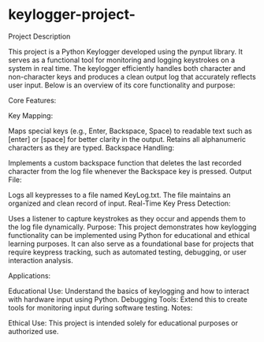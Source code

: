 # keylogger-project-

Project Description

This project is a Python Keylogger developed using the pynput library. It serves as a functional tool for monitoring and logging keystrokes on a system in real time. The keylogger efficiently handles both character and non-character keys and produces a clean output log that accurately reflects user input. Below is an overview of its core functionality and purpose:

Core Features:

Key Mapping:

Maps special keys (e.g., Enter, Backspace, Space) to readable text such as [enter] or [space] for better clarity in the output.
Retains all alphanumeric characters as they are typed.
Backspace Handling:

Implements a custom backspace function that deletes the last recorded character from the log file whenever the Backspace key is pressed.
Output File:

Logs all keypresses to a file named KeyLog.txt. The file maintains an organized and clean record of input.
Real-Time Key Press Detection:

Uses a listener to capture keystrokes as they occur and appends them to the log file dynamically.
Purpose:
This project demonstrates how keylogging functionality can be implemented using Python for educational and ethical learning purposes. It can also serve as a foundational base for projects that require keypress tracking, such as automated testing, debugging, or user interaction analysis.

Applications:

Educational Use:
Understand the basics of keylogging and how to interact with hardware input using Python.
Debugging Tools:
Extend this to create tools for monitoring input during software testing.
Notes:

Ethical Use:
This project is intended solely for educational purposes or authorized use.

